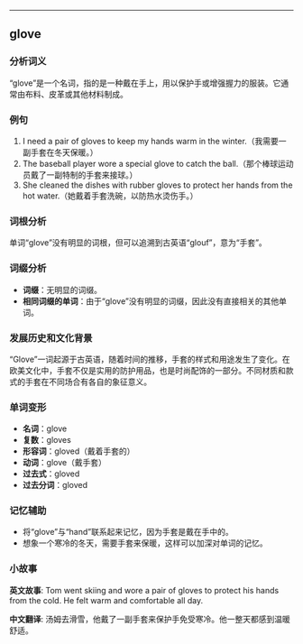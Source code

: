 
---------------
## glove
### 分析词义
“glove”是一个名词，指的是一种戴在手上，用以保护手或增强握力的服装。它通常由布料、皮革或其他材料制成。

### 例句
1. I need a pair of gloves to keep my hands warm in the winter.（我需要一副手套在冬天保暖。）
2. The baseball player wore a special glove to catch the ball.（那个棒球运动员戴了一副特制的手套来接球。）
3. She cleaned the dishes with rubber gloves to protect her hands from the hot water.（她戴着手套洗碗，以防热水烫伤手。）

### 词根分析
单词“glove”没有明显的词根，但可以追溯到古英语“glouf”，意为“手套”。

### 词缀分析
- **词缀**：无明显的词缀。
- **相同词缀的单词**：由于“glove”没有明显的词缀，因此没有直接相关的其他单词。

### 发展历史和文化背景
“Glove”一词起源于古英语，随着时间的推移，手套的样式和用途发生了变化。在欧美文化中，手套不仅是实用的防护用品，也是时尚配饰的一部分。不同材质和款式的手套在不同场合有各自的象征意义。

### 单词变形
- **名词**：glove
- **复数**：gloves
- **形容词**：gloved（戴着手套的）
- **动词**：glove（戴手套）
- **过去式**：gloved
- **过去分词**：gloved

### 记忆辅助
- 将“glove”与“hand”联系起来记忆，因为手套是戴在手中的。
- 想象一个寒冷的冬天，需要手套来保暖，这样可以加深对单词的记忆。

### 小故事
**英文故事**:
Tom went skiing and wore a pair of gloves to protect his hands from the cold. He felt warm and comfortable all day.

**中文翻译**:
汤姆去滑雪，他戴了一副手套来保护手免受寒冷。他一整天都感到温暖舒适。

